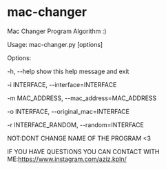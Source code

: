   # mac-changer
Mac Changer Program Algorithm :)

Usage: mac-changer.py [options]

Options:

  -h, --help  show this help message and exit
  
  -i INTERFACE, --interface=INTERFACE
                        
  -m MAC_ADDRESS, --mac_address=MAC_ADDRESS
                       
  -o INTERFACE, --original_mac=INTERFACE
                        
  -r INTERFACE_RANDOM, --random=INTERFACE
  
  NOT:DONT CHANGE NAME OF THE PROGRAM <3
  
  IF YOU HAVE QUESTIONS YOU CAN CONTACT WITH ME:https://www.instagram.com/aziz.kpln/
